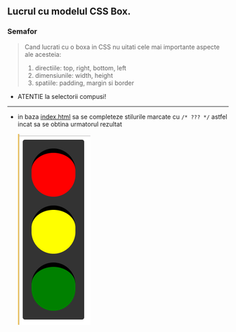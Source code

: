## Lucrul cu modelul CSS Box.
### Semafor


> Cand lucrati cu o boxa in CSS nu uitati cele mai importante aspecte ale acesteia:
>   1. directiile: top, right, bottom, left
>   2. dimensiunile: width, height
>   3. spatiile: padding, margin si border


* ATENTIE la selectorii compusi!
---
* in baza [index.html](./index.html) sa se completeze stilurile marcate cu ```/* ??? */``` astfel incat sa se obtina urmatorul rezultat
  
  ![result](./result.png)
